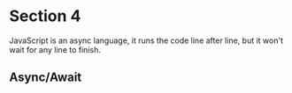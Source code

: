 # Section 4

JavaScript is an async language, it runs the code line after line, but it won't wait for any line to finish.

## Async/Await
